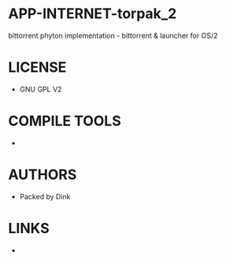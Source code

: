 APP-INTERNET-torpak_2
=====================

bittorrent phyton implementation - bittorrent &amp; launcher for OS/2

LICENSE
===============
* GNU GPL V2

COMPILE TOOLS
===============
* 

AUTHORS
===============
* Packed by Dink

LINKS
===============
* 
